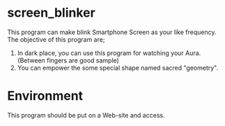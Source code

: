 # screen_blinker
 This program can make blink Smartphone Screen as your like frequency.
 The objective of this program are;
 1. In dark place, you can use this program for watching your Aura. (Between fingers are good sample)
 2. You can empower the some special shape named sacred "geometry".

 # Environment
 This program should be put on a Web-site and access.
 
